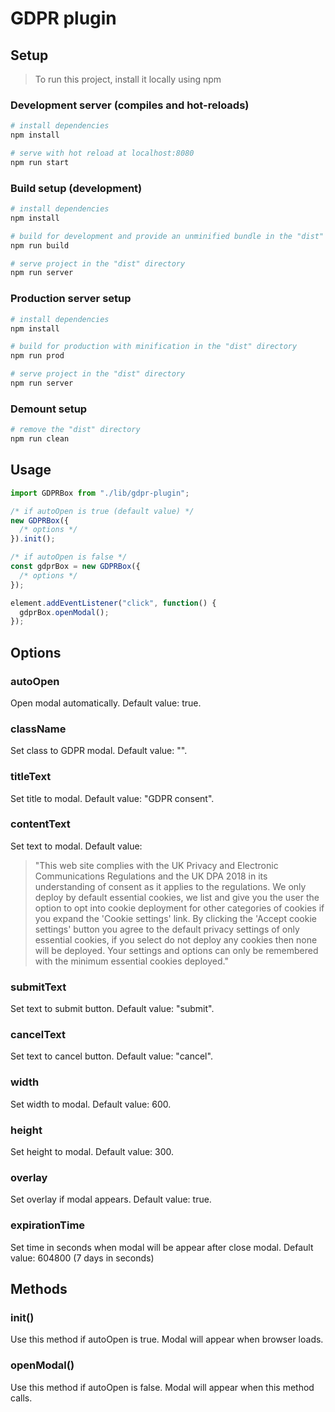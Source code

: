 # GDPR plugin

## Setup

> To run this project, install it locally using npm

### Development server (compiles and hot-reloads)

```bash
# install dependencies
npm install

# serve with hot reload at localhost:8080
npm run start
```

### Build setup (development)

```bash
# install dependencies
npm install

# build for development and provide an unminified bundle in the "dist" directory
npm run build

# serve project in the "dist" directory
npm run server
```

### Production server setup

```bash
# install dependencies
npm install

# build for production with minification in the "dist" directory
npm run prod

# serve project in the "dist" directory
npm run server
```

### Demount setup

```bash
# remove the "dist" directory
npm run clean
```

## Usage

```javascript
import GDPRBox from "./lib/gdpr-plugin";

/* if autoOpen is true (default value) */
new GDPRBox({
  /* options */
}).init();

/* if autoOpen is false */
const gdprBox = new GDPRBox({
  /* options */
});

element.addEventListener("click", function() {
  gdprBox.openModal();
});
```

## Options

### autoOpen

Open modal automatically. Default value: true.

### className

Set class to GDPR modal. Default value: "".

### titleText

Set title to modal. Default value: "GDPR consent".

### contentText

Set text to modal. Default value:

> "This web site complies with the UK Privacy and Electronic Communications Regulations and the UK DPA 2018 in its understanding of consent as it applies to the regulations. We only deploy by default essential cookies, we list and give you the user the option to opt into cookie deployment for other categories of cookies if you expand the 'Cookie settings' link. By clicking the 'Accept cookie settings' button you agree to the default privacy settings of only essential cookies, if you select do not deploy any cookies then none will be deployed. Your settings and options can only be remembered with the minimum essential cookies deployed."

### submitText

Set text to submit button. Default value: "submit".

### cancelText

Set text to cancel button. Default value: "cancel".

### width

Set width to modal. Default value: 600.

### height

Set height to modal. Default value: 300.

### overlay

Set overlay if modal appears. Default value: true.

### expirationTime

Set time in seconds when modal will be appear after close modal. Default value: 604800 (7 days in seconds)

## Methods

### init()

Use this method if autoOpen is true. Modal will appear when browser loads.

### openModal()

Use this method if autoOpen is false. Modal will appear when this method calls.
